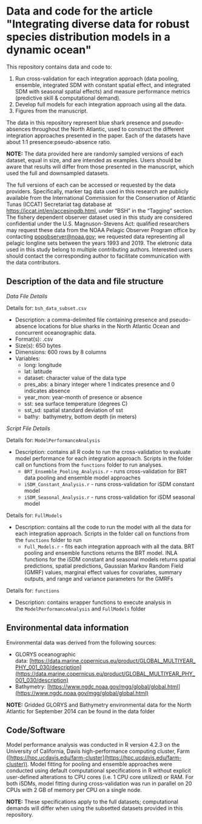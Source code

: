 # Data and code for the article "Integrating diverse data for robust species distribution models in a dynamic ocean"

This repository contains data and code to:

1. Run cross-validation for each integration approach (data pooling, ensemble, integrated SDM with constant spatial effect, and integrated SDM with seasonal spatial effects) and measure performance metrics (predictive skill & computational demand).
2. Develop full models for each integration approach using all the data.
3. Figures from the manuscript.

The data in this repository represent blue shark presence and pseudo-absences throughout the North Atlantic, used to construct the different integration approaches presented in the paper. Each of the datasets have about 1:1 presence:pseudo-absence ratio. 

**NOTE:**  The data provided here are randomly sampled versions of each dataset, equal in size, and are intended as examples. Users should be aware that results will differ from those presented in the manuscript, which used the full and downsampled datasets. 

The full versions of each can be accessed or requested by the data providers. Specifically, marker tag data used in this research are publicly available from the International Commission for the Conservation of Atlantic Tunas (ICCAT) Secretariat tag database at https://iccat.int/en/accesingdb.html, under “BSH” in the “Tagging” section. The fishery dependent observer dataset used in this study are considered confidential under the U.S. Magnuson-Stevens Act: qualified researchers may request these data from the NOAA Pelagic Observer Program office by contacting [popobserver@noaa.gov](mailto:popobserver@noaa.gov); we requested data representing all pelagic longline sets between the years 1993 and 2019. The eletronic data used in this study belong to multiple contributing authors. Interested users should contact the corresponding author to facilitate communication with the data contributors.


## Description of the data and file structure

*Data File Details*

Details for: `bsh_data_subset.csv`

* Description: a comma-delimited file containing presence and pseudo-absence locations for blue sharks in the North Atlantic Ocean and concurrent oceanographic data. 
* Format(s): .csv
* Size(s): 650 bytes
* Dimensions: 600 rows by 8 columns
* Variables:
  * long: longitude
  * lat: latitude
  * dataset: character value of the data type
  * pres_abs: a binary integer where 1 indicates presence and 0 indicates absence
  * year_mon: year-month of presence or absence
  * sst: sea surface temperature (degrees C)
  * sst_sd: spatial standard deviation of sst
  * bathy:  bathymetry, bottom depth (in meters)

*Script File Details*

Details for: `ModelPerformanceAnalysis`

* Description: contains all R code to run the cross-validation to evaluate model performance for each integration approach. Scripts in the folder call on functions from the `functions` folder to run analyses.
  * `BRT_Ensemble_Pooling_Analysis.r` - runs cross-validation for BRT data pooling and ensemble model approaches
  * `iSDM_Constant_Analysis.r` - runs cross-validation for iSDM constant model
  * `iSDM_Seasonal_Analysis.r` - runs cross-validation for iSDM seasonal model

Details for: `FullModels`

* Description: contains all the code to run the model with all the data for each integration approach. Scripts in the folder call on functions from the `functions` folder to run
  * `Full_Models.r` - fits each integration approach with all the data. BRT pooling and ensemble functions returns the BRT model. INLA functions for the iSDM constant and seasonal models returns spatial predictions, spatial predictions, Gaussian Markov Random Field (GMRF) values, marginal effect values for covariates, summary outputs, and range and variance parameters for the GMRFs

Details for: `functions`

* Description: contains wrapper functions to execute analysis in the `ModelPerformanceAnalysis` and `FullModels` folder

## Environmental data information

Environmental data was derived from the following sources:

* GLORYS oceanographic data: [https://data.marine.copernicus.eu/product/GLOBAL_MULTIYEAR_PHY_001_030/description](https://data.marine.copernicus.eu/product/GLOBAL_MULTIYEAR_PHY_001_030/description)
* Bathymetry: [https://www.ngdc.noaa.gov/mgg/global/global.html](https://www.ngdc.noaa.gov/mgg/global/global.html)

**NOTE:** Gridded GLORYS and Bathymetry environmental data for the North Atlantic for September 2014 can be found in the data folder

## Code/Software

Model performance analysis was conducted in R version 4.2.3 on the University of California, Davis high-performance computing cluster, Farm ([https://hpc.ucdavis.edu/farm-cluster](https://hpc.ucdavis.edu/farm-cluster)). Model fitting for pooling and ensemble approaches were conducted using default computational specifications in R without explicit user-defined alterations to CPU cores (i.e. 1 CPU core utilized) or RAM. For both iSDMs, model fitting during cross-validation was run in parallel on 20 CPUs with 2 GB of memory per CPU on a single node. 

**NOTE:** These specifications apply to the full datasets; computational demands will differ when using the subsetted datasets provided in this repository.
